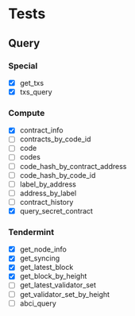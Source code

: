 # Tests

## Query

### Special

- [x] get_txs
- [x] txs_query

### Compute

- [x] contract_info
- [ ] contracts_by_code_id
- [ ] code
- [ ] codes
- [ ] code_hash_by_contract_address
- [ ] code_hash_by_code_id
- [ ] label_by_address
- [ ] address_by_label
- [ ] contract_history
- [x] query_secret_contract

### Tendermint

- [x] get_node_info
- [x] get_syncing
- [x] get_latest_block
- [x] get_block_by_height
- [ ] get_latest_validator_set
- [ ] get_validator_set_by_height
- [ ] abci_query
